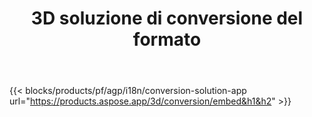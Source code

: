 ﻿---
title: 3D soluzione di conversione del formato 
weight: 7730
url: /it/conversion
limit: 
description: Convertire 3D file in Autodesk, Draco, Wavefront, 3D Studio e molti altri formati
---
{{< blocks/products/pf/agp/i18n/conversion-solution-app url="https://products.aspose.app/3d/conversion/embed&h1&h2" >}} 
